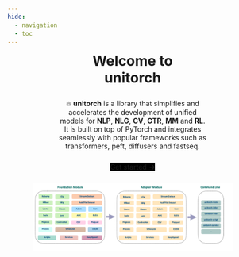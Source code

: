 ```yaml
---
hide:
  - navigation
  - toc
---
```

# 

<div
  style="
    text-align: center;
    width: 40%;
    margin: auto;
    font-size: 2em;
    font-weight: bold;
    margin-top: -5%;
  "
>
  Welcome to unitorch
</div>

<div style="text-align: center; width: 60%; margin: auto; margin-top: 5%">
  🔥 <b>unitorch</b> is a library that simplifies and accelerates the
  development of unified models for <b>NLP</b>, <b>NLG</b>, <b>CV</b>,
  <b>CTR</b>, <b>MM</b> and <b>RL</b>. It is built on top of PyTorch and
  integrates seamlessly with popular frameworks such as transformers, peft,
  diffusers and fastseq.
</div>

<div style="text-align: center; width: 60%; margin: auto; margin-top: 5%">
  <a
    href="overview/"
    title="Get Started"
    class="md-button md-button--primary"
    style="background-color: black; border: 0px"
  >
    Get started
    <svg
      width="11"
      height="10"
      viewBox="0 0 11 10"
      fill="none"
      style="margin-left: 2px"
    >
      <path
        d="M1 5.16772H9.5M9.5 5.16772L6.5 1.66772M9.5 5.16772L6.5 8.66772"
        stroke="currentColor"
        stroke-width="2"
        stroke-linecap="round"
        stroke-linejoin="round"
      ></path>
    </svg>
  </a>
</div>

<div style="text-align: center; width: 80%; margin: auto; margin-top: 5%">
<img src="static/overview.png"/>
</div>